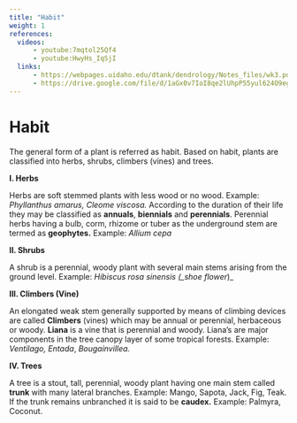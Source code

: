```yaml
---
title: "Habit"
weight: 1
references:
  videos:
      - youtube:7mqtol25Qf4
      - youtube:HwyHs_IqSjI
  links:
      - https://webpages.uidaho.edu/dtank/dendrology/Notes_files/wk3.pdf
      - https://drive.google.com/file/d/1aGx0v7IoI8qe2lUhpP55yul624O9egHm/view
---
```


# Habit

The general form of a plant is referred as habit. Based on habit, plants are classified into herbs, shrubs, climbers (vines) and trees.

**I. Herbs**

Herbs are soft stemmed plants with less wood or no wood. Example: _Phyllanthus amarus, Cleome viscosa._ According to the duration of their life they may be classified as **annuals**, **biennials** and **perennials**. Perennial herbs having a bulb, corm, rhizome or tuber as the underground stem are termed as **geophytes.** Example: _Allium cepa_

**II. Shrubs**

A shrub is a perennial, woody plant with several main stems arising from the ground level. Example: _Hibiscus rosa sinensis (\_shoe flower_)\_

**III. Climbers (Vine)**

An elongated weak stem generally supported by means of climbing devices are called **Climbers** (vines) which may be annual or perennial, herbaceous or woody. **Liana** is a vine that is perennial and woody. Liana’s are major components in the tree canopy layer of some tropical forests. Example: _Ventilago, Entada_, _Bougainvillea._

**IV. Trees**

A tree is a stout, tall, perennial, woody plant having one main stem called **trunk** with many lateral branches. Example: Mango, Sapota, Jack, Fig, Teak. If the trunk remains unbranched it is said to be **caudex.** Example: Palmyra, Coconut.
